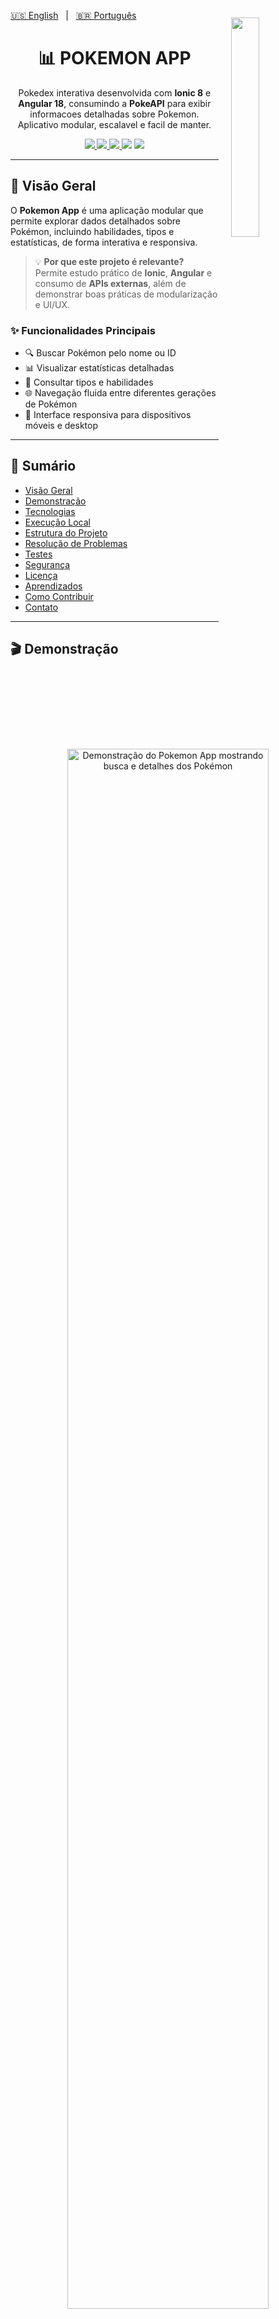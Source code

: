 [🇺🇸 English](./README.md)   |   [🇧🇷 Português](./README-pt.md)

<img src="https://raw.githubusercontent.com/PokeAPI/sprites/master/sprites/pokemon/other/official-artwork/25.png" align="right" width="30%" style="margin: -20px 0 0 20px;">
<div align="center">

<h1 align="center">📊 POKEMON APP</h1>


Pokedex interativa desenvolvida com **Ionic 8** e **Angular 18**, consumindo a **PokeAPI** para exibir informacoes detalhadas sobre Pokemon. Aplicativo modular, escalavel e facil de manter.


<p align="center">
  <a href="https://ionicframework.com/">
    <img src="https://img.shields.io/badge/Ionic-3880FF?style=flat&logo=ionic&logoColor=white" />
  </a>
  <a href="https://angular.io/">
    <img src="https://img.shields.io/badge/Angular-DD0031?style=flat&logo=angular&logoColor=white" />
  </a>
  <a href="./LICENSE">
    <img src="https://img.shields.io/badge/license-MIT-yellow?style=flat" />
  </a>
  <img src="https://img.shields.io/github/stars/marcelonovello/YouTube-Data-Connector?style=flat&logo=github" />
  <img src="https://img.shields.io/github/forks/marcelonovello/YouTube-Data-Connector?style=flat&logo=github" />
</p>
</div>

---

<a id="visao-geral"></a>
## 🔎 Visão Geral

O **Pokemon App** é uma aplicação modular que permite explorar dados detalhados sobre Pokémon, incluindo habilidades, tipos e estatísticas, de forma interativa e responsiva.  

> 💡 **Por que este projeto é relevante?**  
> Permite estudo prático de **Ionic**, **Angular** e consumo de **APIs externas**, além de demonstrar boas práticas de modularização e UI/UX.

### ✨ Funcionalidades Principais
- 🔍 Buscar Pokémon pelo nome ou ID
- 📊 Visualizar estatísticas detalhadas
- 🧬 Consultar tipos e habilidades
- 🌐 Navegação fluida entre diferentes gerações de Pokémon
- 📱 Interface responsiva para dispositivos móveis e desktop

---

## 📑 Sumário
- [Visão Geral](#visao-geral)
- [Demonstração](#demonstracao)
- [Tecnologias](#tecnologias-utilizadas)
- [Execução Local](#execucao-local)
- [Estrutura do Projeto](#estrutura-do-projeto)
- [Resolução de Problemas](#resolucao-de-problemas)
- [Testes](#testes)
- [Segurança](#seguranca)
- [Licença](#licenca)
- [Aprendizados](#aprendizados)
- [Como Contribuir](#como-contribuir)
- [Contato](#contato)

---

<a id="demonstracao"></a>
## 🎬 Demonstração

<p align="center">
  <img src="./src/assets/demo.gif" 
       alt="Demonstração do Pokemon App mostrando busca e detalhes dos Pokémon" 
       width="80%" />
</p>

💻 **Deploy ativo:**  
- App web: [https://pokemon-api-irfm.onrender.com/](https://pokemon-api-irfm.onrender.com/)

---

<a id="tecnologias-utilizadas"></a>
## 🛠️ Tecnologias Utilizadas

| Camada       | Tecnologias / Ferramentas                                      |
|--------------|---------------------------------------------------------------|
| Frontend     | [Ionic](https://ionicframework.com/), [Angular](https://angular.io/) |
| Backend/API  | [PokeAPI](https://pokeapi.co/)                                 |
| Ferramentas  | [npm](https://www.npmjs.com/), [Node.js](https://nodejs.org/) |

---

<a id="execucao-local"></a>
## 🚀 Execução Local

### ⚙️ Pré-requisitos
- ![Node.js](https://img.shields.io/badge/Node.js-339933?style=flat&logo=node.js&logoColor=white)
- ![npm](https://img.shields.io/badge/npm-CB3837?style=flat&logo=npm&logoColor=white)
- ![Ionic](https://img.shields.io/badge/Ionic-3880FF?style=flat&logo=ionic&logoColor=white)

### ⬇️ Instalação Rápida
1️⃣ Clone o repositório:
```bash
git clone https://github.com/marcelonovello/Pokemon-App.git
cd Pokemon-App
```
2️⃣ Instale as dependências:
```bash
npm install
```
3️⃣ Execute o aplicativo:
```bash
ionic serve
```
4️⃣ Acesse no navegador:
```bash
http://localhost:8100
```

---

<a id="estrutura-do-projeto"></a>
## 🏗 Estrutura do Projeto

```sh
└──📦 pokemon-app-angular/           # Pasta raiz do app Angular Pokémon
    ├── 📄 README.md                 # Documentação principal do projeto
    ├── 📄 DOCS-TECH.md              # Documentação técnica e detalhes de implementação
    ├── 📄 angular.json              # Configuração do Angular CLI
    ├── 📄 capacitor.config.ts       # Configuração do Capacitor para builds móveis
    ├── 📄 ionic.config.json         # Configuração do projeto Ionic
    ├── 📄 package.json              # Dependências Node.js e scripts do projeto
    ├── 📄 package-lock.json         # Versões exatas dos pacotes Node.js instalados
    ├── 📄 tsconfig.json             # Configuração global do TypeScript
    ├── 📄 tsconfig.app.json         # Configuração TypeScript específica do app Angular
    ├── 📂 src/                      # Pasta do código-fonte
    │   ├── 📂 app/                  # Módulo principal do app Angular
    │   │   ├── 📂 components/      # Componentes de UI reutilizáveis
    │   │   ├── 📂 pages/           # Páginas/telas do app
    │   │   ├── 📂 services/        # Serviços Angular (lógica de dados e API)
    │   │   ├── 📄 app.component.ts      # Componente raiz do app
    │   │   ├── 📄 app.module.ts         # Módulo principal, declara componentes e módulos
    │   │   └── 📄 app-routing.module.ts # Configuração das rotas do app
    │   ├── 📂 assets/               # Pasta de assets estáticos
    │   │   ├── 📂 images/           # Imagens usadas no app
    │   │   └── 📂 icons/            # Ícones do app
    │   ├── 📂 environments/        # Configurações de ambiente
    │   │   ├── 📄 environment.ts        # Ambiente padrão (desenvolvimento)
    │   │   └── 📄 environment.prod.ts   # Configurações do ambiente de produção
    │   └── 📄 index.html            # Arquivo HTML principal, ponto de entrada do app
    └── 📄 .gitignore                # Arquivos/pastas ignorados pelo Git

```

---

<a id="resolucao-de-problemas"></a>

## 🔧 Resolução de Problemas
- ⚠️ **Porta já em uso** → Altere a porta padrão no ``ionic.config.json``.
- 🐛 **Erro na API** → Verifique a conectividade com a [PokeAPI](https://pokeapi.co/) e atualize URLs se necessário.

---

<a id="seguranca"></a>

## 🔒 Segurança
- 🔐 Mantenha dependências atualizadas com ``npm audit``.
- ❌ Não exponha chaves ou dados sensíveis no repositório.

---

<a id="roteiro-do-projeto"></a>
## 🗺 Roteiro do Projeto

- [X] **`Init`**: Inicializar a estrutura do projeto Angular 18 + Ionic 8 e configurar dependências principais.
- [X] **`Setup`**: Configurar TypeScript, módulos Angular, rotas e arquivos de ambiente.
- [X] **`Assets`**: Adicionar assets estáticos (imagens, ícones) e configurar a pasta de assets.
- [X] **`Components`**: Criar componentes de UI reutilizáveis para cards, listas e estatísticas de Pokémon.
- [ ] **`Pages`**: Construir páginas principais (lista da Pokédex, detalhes do Pokémon, página de favoritos).
- [ ] **`Services`**: Implementar serviços para consumir dados de Pokémon via PokeAPI.
- [ ] **`Favorites`**: Adicionar funcionalidade de favoritos com suporte a armazenamento local.
- [ ] **`Responsive`**: Garantir design totalmente responsivo para dispositivos móveis e desktops.
- [ ] **`Search`**: Implementar busca por nome ou ID usando a PokeAPI.
- [ ] **`Filters`**: Adicionar filtros por tipo, habilidades e outros critérios.
- [ ] **`Optimization`**: Otimizar performance do app, lazy loading e tamanho do bundle.
- [ ] **`Testing`**: Escrever testes unitários e de integração para componentes e serviços.
- [ ] **`Deploy`**: Preparar build para produção e publicar como PWA (Progressive Web App).
- [ ] **`Enhance`**: Melhorar UI/UX, documentação e experiência do desenvolvedor.

![Progresso](https://img.shields.io/badge/Progress-27%25-brightgreen)

---

<a id="licenca"></a>
## 📄 Licença

Licença MIT. Consulte o arquivo [LICENSE](LICENSE).

---

<a id="aprendizados"></a>
## 📚 Aprendizados
- ⚡ Integração com APIs externas (PokeAPI)
- 📱 Desenvolvimento mobile com Ionic
- 🛠️ Boas práticas de Angular e modularização
- 🌐 UI/UX responsiva
- 💻 Git e GitHub: commits, branches e versionamento

---

<a id="como-contribuir"></a>
## 🤝 Como Contribuir

Contribuições são bem-vindas! Siga os passos abaixo para colaborar com este projeto:

1. **Faça um Fork** do repositório.  
2. **Crie uma Branch** para sua feature ou correção:  
  ```bash
   git checkout -b minha-feature
  ```
3. Faça as alterações necessárias no código ou na documentação.
4. Confirme as mudanças (commits) com mensagens claras:
  ```bash
  git commit -m "Adiciona nova funcionalidade X"
  ```
5. Envie para seu Fork:
  ```bash
  git push origin minha-feature
  ```
6. Abra um Pull Request (PR) para a branch main deste repositório.
 ```bash
 💡 Dica: Antes de enviar o PR, verifique se o código segue os padrões definidos e se todos os testes passam.
 ```

---

<a id="contato"></a>
## 📬 Contato

- **Autor:** Marcelo Novello  
- **GitHub:** [marcelonovello](https://github.com/marcelonovello)  
- **LinkedIn:** [Marcelo Novello](https://www.linkedin.com/in/marcelo-novello/)

---

